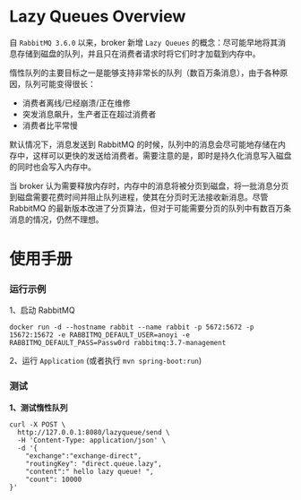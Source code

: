 # Lazy Queues Overview

自 `RabbitMQ 3.6.0` 以来，broker 新增 `Lazy Queues` 的概念：尽可能早地将其消息存储到磁盘的队列，并且只在消费者请求时将它们时才加载到内存中。

惰性队列的主要目标之一是能够支持非常长的队列（数百万条消息），由于各种原因，队列可能变得很长：
- 消费者离线/已经崩溃/正在维修
- 突发消息飙升，生产者正在超过消费者
- 消费者比平常慢

默认情况下，消息发送到 RabbitMQ 的时候，队列中的消息会尽可能地存储在内存中，这样可以更快的发送给消费者。需要注意的是，即时是持久化消息写入磁盘的同时也会写入内存中。

当 broker 认为需要释放内存时，内存中的消息将被分页到磁盘，将一批消息分页到磁盘需要花费时间并阻止队列进程，使其在分页时无法接收新消息。尽管 RabbitMQ 的最新版本改进了分页算法，但对于可能需要分页的队列中有数百万条消息的情况，仍然不理想。

# 使用手册

### 运行示例

1、启动 RabbitMQ

```
docker run -d --hostname rabbit --name rabbit -p 5672:5672 -p 15672:15672 -e RABBITMQ_DEFAULT_USER=anoyi -e RABBITMQ_DEFAULT_PASS=Passw0rd rabbitmq:3.7-management
```

2、运行 `Application` (或者执行 `mvn spring-boot:run`)


### 测试

**1、测试惰性队列**

```
curl -X POST \
  http://127.0.0.1:8080/lazyqueue/send \
  -H 'Content-Type: application/json' \
  -d '{
	"exchange":"exchange-direct",
	"routingKey": "direct.queue.lazy",
	"content":" hello lazy queue! ",
	"count": 10000
}'
```
